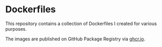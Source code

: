 # Dockerfiles

This repository contains a collection of Dockerfiles I created for various purposes.

The images are published on GitHub Package Registry
via [ghcr.io](https://github.com/users/tbckr/packages?repo_name=dockerfiles).
